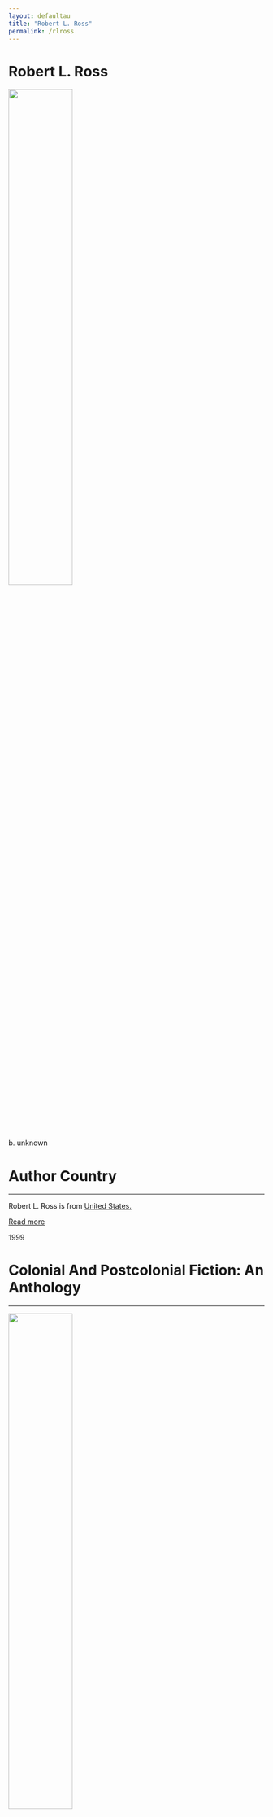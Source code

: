 ```yaml
---
layout: defaultau
title: "Robert L. Ross"
permalink: /rlross
---
```

<!-- partial:index.partial.html -->
<div class="content">
     <h1>Robert L. Ross</h1>
    <div class="quote">
        <div><img src="" height="50%" width = "50%" class="logo"></div>
    </div>
    <div class="timeline">
        <div style="padding-bottom:100px;"></div>
        <div class="block">
             <div class="date right"><p class="right"> b. unknown </p></div>
            <div class="dot"></div>
            <div class="left first">
            <div class="author_country">
                <h1>Author Country</h1><hr>
          <div class="aclocation">  <p>Robert L. Ross is from <a href="{{ site.baseurl }}/1">United States.</a></p></div>
              <div class="acreadmore">  <a href="#" target="_blank">Read more</a></div>
            </div>
            </div>
        <div class="block">
            <div class="date left"><p class="left">1999</p></div>
            <div class="dot"></div>
            <div class="right">
                <h1>Colonial And Postcolonial Fiction: An Anthology</h1><hr>
                <p><img src="https://images.routledge.com/common/jackets/crclarge/978081533/9780815333203.jpg" height="50%" width = "50%"></p>
                <p>
                Language: English<br/>
                Publisher: Routledge<br/>
                Pub_location: Oxfordshire, England<br/>
                Genre: Anthology<br/>
                Length: 470<br/>                   </p>
            </div>
        </div>
       <div class="block">
            <div class="date right"><p class="right">2000</p></div>
            <div class="dot"></div>
            <div class="left">
                <h1>Mission Possible: The Latin American Agribusiness Development Corporation</h1><hr>
                <p><img src="https://images.routledge.com/common/jackets/crclarge/978113851/9781138512269.jpg" height="50%" width = "50%"></p>
                <p>
                Language: English<br/>
                Publisher: Routledge<br/>
                Pub_location: Oxfordshire, England<br/>
                Genre: Anthology<br/>
                Length: 160<br/>                   </p>
            </div>
        </div>
       <div class="block">
            <div class="date left"><p class="left">2014</p></div>
            <div class="dot"></div>
            <div class="right">
                <h1>From A Thankful Nation: Latin American Medals & Orders in the Robert L. Ross Collection, Princeton University</h1><hr>
                <p><img src="https://library.princeton.edu/special-collections/sites/default/files/styles/book_cover_fixed-width__300px_wide_/public/0878110569-2T.jpg?itok=Un48sVvp" height="50%" width = "50%"></p>
                <p>
                Language: English<br/>
                Publisher: Princeton University Library<br/>
                Pub_location: New Jersey, United States<br/>
                Genre: Anthology<br/>
                Length: 706<br/>                   </p>
            </div>
        </div>
<!-- partial -->
<script src='https://cdnjs.cloudflare.com/ajax/libs/jquery/3.1.1/jquery.min.js'></script><script  src="{{ site.baseurl }}/assets/js/authorscript.js"></script>
